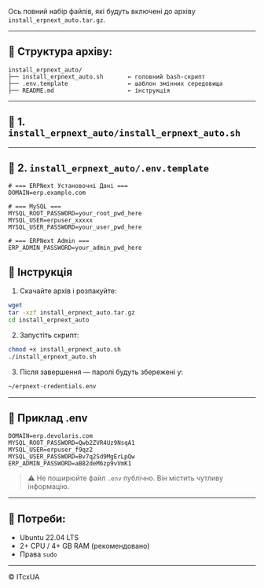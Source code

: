 Ось повний набір файлів, які будуть включені до архіву `install_erpnext_auto.tar.gz`.

---

## 📁 Структура архіву:

```
install_erpnext_auto/
├── install_erpnext_auto.sh       ← головний bash-скрипт
├── .env.template                 ← шаблон змінних середовища
├── README.md                     ← інструкція
```

---

## 📜 1. `install_erpnext_auto/install_erpnext_auto.sh`


---

## 📜 2. `install_erpnext_auto/.env.template`

```env
# === ERPNext Установочні Дані ===
DOMAIN=erp.example.com

# === MySQL ===
MYSQL_ROOT_PASSWORD=your_root_pwd_here
MYSQL_USER=erpuser_xxxxx
MYSQL_USER_PASSWORD=your_user_pwd_here

# === ERPNext Admin ===
ERP_ADMIN_PASSWORD=your_admin_pwd_here
```


## 🔧 Інструкція

1. Скачайте архів і розпакуйте:
```bash
wget 
tar -xzf install_erpnext_auto.tar.gz
cd install_erpnext_auto
````

2. Запустіть скрипт:

```bash
chmod +x install_erpnext_auto.sh
./install_erpnext_auto.sh
```

3. Після завершення — паролі будуть збережені у:

```bash
~/erpnext-credentials.env
```

---

## 🧾 Приклад .env

```
DOMAIN=erp.devolaris.com
MYSQL_ROOT_PASSWORD=Qwb2ZVR4Uz9NsqA1
MYSQL_USER=erpuser_f9qz2
MYSQL_USER_PASSWORD=Bv7q2Sd9MgErLpQw
ERP_ADMIN_PASSWORD=aB82deM6zp9vVmK1
```

> ⚠️ Не поширюйте файл `.env` публічно. Він містить чутливу інформацію.

---

## 📎 Потреби:

* Ubuntu 22.04 LTS
* 2+ CPU / 4+ GB RAM (рекомендовано)
* Права `sudo`

---

© ITcxUA

```
